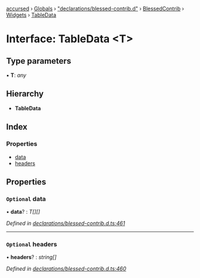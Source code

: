 [accursed](../README.md) › [Globals](../globals.md) › ["declarations/blessed-contrib.d"](../modules/_declarations_blessed_contrib_d_.md) › [BlessedContrib](../modules/_declarations_blessed_contrib_d_.blessedcontrib.md) › [Widgets](../modules/_declarations_blessed_contrib_d_.blessedcontrib.widgets.md) › [TableData](_declarations_blessed_contrib_d_.blessedcontrib.widgets.tabledata.md)

# Interface: TableData <**T**>

## Type parameters

▪ **T**: *any*

## Hierarchy

* **TableData**

## Index

### Properties

* [data](_declarations_blessed_contrib_d_.blessedcontrib.widgets.tabledata.md#optional-data)
* [headers](_declarations_blessed_contrib_d_.blessedcontrib.widgets.tabledata.md#optional-headers)

## Properties

### `Optional` data

• **data**? : *T[][]*

*Defined in [declarations/blessed-contrib.d.ts:461](https://github.com/cancerberoSgx/accursed/blob/5b2518e/src/declarations/blessed-contrib.d.ts#L461)*

___

### `Optional` headers

• **headers**? : *string[]*

*Defined in [declarations/blessed-contrib.d.ts:460](https://github.com/cancerberoSgx/accursed/blob/5b2518e/src/declarations/blessed-contrib.d.ts#L460)*
